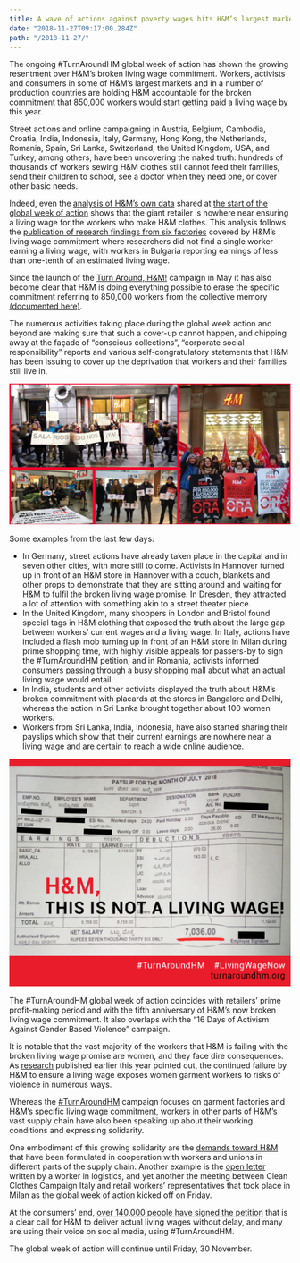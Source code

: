```yaml
---
title: A wave of actions against poverty wages hits H&M’s largest markets and production locations 
date: "2018-11-27T09:17:00.284Z"
path: "/2018-11-27/"
---
```


The ongoing #TurnAroundHM global week of action has shown the growing resentment over H&M’s broken living wage commitment. Workers, activists and consumers in some of H&M’s largest markets and in a number of production countries are holding H&M accountable for the broken commitment that 850,000 workers would start getting paid a living wage by this year.

<!-- end -->

Street actions and online campaigning in Austria, Belgium, Cambodia, Croatia, India, Indonesia, Italy, Germany, Hong Kong, the Netherlands, Romania, Spain, Sri Lanka, Switzerland, the United Kingdom, USA, and Turkey, among others, have been uncovering the naked truth: hundreds of thousands of workers sewing H&M clothes still cannot feed their families, send their children to school, see a doctor when they need one, or cover other basic needs.

Indeed, even the [analysis of H&M’s own data](https://turnaroundhm.org/wage-analysis-nov-2018/) shared at [the start of the global week of action](https://turnaroundhm.org/2018-11-23/) shows that the giant retailer is nowhere near ensuring a living wage for the workers who make H&M clothes. This analysis follows the [publication of research findings from six factories](https://turnaroundhm.org/wage-research-september-2018/) covered by H&M’s living wage commitment where researchers did not find a single worker earning a living wage, with workers in Bulgaria reporting earnings of less than one-tenth of an estimated living wage.

Since the launch of the [Turn Around, H&M!](https://turnaroundhm.org/) campaign in May it has also become clear that H&M is doing everything possible to erase the specific commitment referring to 850,000 workers from the collective memory [(documented here)](https://turnaroundhm.org/dossier/).

The numerous activities taking place during the global week action and beyond are making sure that such a cover-up cannot happen, and chipping away at the façade of “conscious collections”, “corporate social responsibility” reports and various self-congratulatory statements that H&M has been issuing to cover up the deprivation that workers and their families still live in.

![Street actions in various countries](street-actions.png)

Some examples from the last few days:

* In Germany, street actions have already taken place in the capital and in seven other cities, with more still to come. Activists in Hannover turned up in front of an H&M store in Hannover with a couch, blankets and other props to demonstrate that they are sitting around and waiting for H&M to fulfil the broken living wage promise. In Dresden, they attracted a lot of attention with something akin to a street theater piece.
* In the United Kingdom, many shoppers in London and Bristol found special tags in H&M clothing that exposed the truth about the large gap between workers’ current wages and a living wage. In Italy, actions have included a flash mob turning up in front of an H&M store in Milan during prime shopping time, with highly visible appeals for passers-by to sign the #TurnAroundHM petition, and in Romania, activists informed consumers passing through a busy shopping mall about what an actual living wage would entail.  
* In India, students and other activists displayed the truth about H&M’s broken commitment with placards at the stores in Bangalore and Delhi, whereas the action in Sri Lanka brought together about 100 women workers.
* Workers from Sri Lanka, India, Indonesia, have also started sharing their payslips which show that their current earnings are nowhere near a living wage and are certain to reach a wide online audience.

![Payslip from Bangalore](bangalore-payslip.jpg)

The #TurnAroundHM global week of action coincides with retailers’ prime profit-making period and with the fifth anniversary of H&M’s now broken living wage commitment. It also overlaps with the “16 Days of Activism Against Gender Based Violence” campaign.

It is notable that the vast majority of the workers that H&M is failing with the broken living wage promise are women, and they face dire consequences. As [research](https://turnaroundhm.org/2018-06-04/) published earlier this year pointed out, the continued failure by H&M to ensure a living wage exposes women garment workers to risks of violence in numerous ways.

Whereas the [#TurnAroundHM](https://turnaroundhm.org/) campaign focuses on garment factories and H&M’s specific living wage commitment, workers in other parts of H&M’s vast supply chain have also been speaking up about their working conditions and expressing solidarity.

One embodiment of this growing solidarity are the [demands toward H&M](https://turnaroundhm.org/demands/) that have been formulated in cooperation with workers and unions in different parts of the supply chain. Another example is the [open letter](https://turnaroundhm.org/letter-italy-logistics/) written by a worker in logistics, and yet another the meeting between Clean Clothes Campaign Italy and retail workers’ representatives that took place in Milan as the global week of action kicked off on Friday.

At the consumers’ end, [over 140,000 people have signed the petition](https://act.wemove.eu/campaigns/Living-Wages-HM) that is a clear call for H&M to deliver actual living wages without delay, and many are using their voice on social media, using #TurnAroundHM.

The global week of action will continue until Friday, 30 November.
